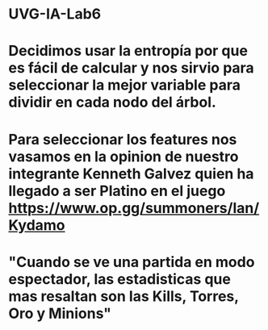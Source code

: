# UVG-IA-Lab6

# Decidimos usar la entropía por que es fácil de calcular y nos sirvio para seleccionar la mejor variable para dividir en cada nodo del árbol.
# Para seleccionar los features nos vasamos en la opinion de nuestro integrante Kenneth Galvez quien ha llegado a ser Platino en el juego https://www.op.gg/summoners/lan/Kydamo
# "Cuando se ve una partida en modo espectador, las estadisticas que mas resaltan son las Kills, Torres, Oro y Minions"
